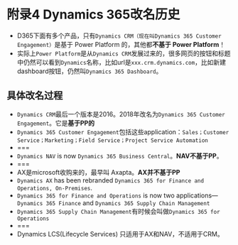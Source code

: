 # 附录4 Dynamics 365改名历史
+ D365下面有多个产品，只有`Dynamics CRM（现在叫Dynamics 365 Customer Engagement）`是基于 Power Platform 的，其他都**不基于 Power Platform**！
+ 实际上`Power Platform`是从`Dynamics CRM`发展过来的，很多网页的按钮和标题中仍然可以看到`Dynamics`名称，比如url是`xxx.crm.dynamics.com`，比如新建dashboard按钮，仍然叫`Dynamics 365 Dashboard`。

## 具体改名过程
+ `Dynamics CRM`最后一个版本是2016。2018年改名为`Dynamics 365 Customer Engagement`。它是**基于PP的**
+ `Dynamics 365 Customer Engagement`包括这些application：`Sales；Customer Service；Marketing；Field Service；Project Service Automation`
+ ===
+ `Dynamics NAV` is now `Dynamics 365 Business Central`。**NAV不基于PP**。
+ ===
+ AX是microsoft收购来的，最早叫 Axapta。**AX并不基于PP**
+ `Dynamics AX` has been rebranded `Dynamics 365 for Finance and Operations, On-Premises`.
+ `Dynamics 365 for Finance and Operations` is now two applications—`Dynamics 365 Finance` and `Dynamics 365 Supply Chain Management `
+ `Dynamics 365 Supply Chain Management`有时候会叫做`Dynamics 365 for Operations`
+ ===
+ Dynamics LCS(Lifecycle Services) 只适用于AX和NAV，不适用于CRM。